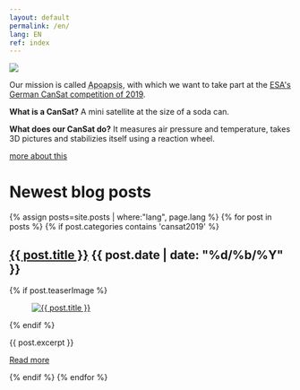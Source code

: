 ```yaml
---
layout: default
permalink: /en/
lang: EN
ref: index
---
```


<div class="page-banner">
  <img src="{{ site.baseurl }}/images/logo-1024x512.png" />
  <div>
    <p>Our mission is called <abbr title="Apoapsis is an astronomical term: It describes the furthest point of an orbit from the central mass.">Apoapsis</abbr>, with which we want to take part at the <a href="https://cansat.de">ESA's German CanSat competition of 2019</a>.</p>
    <p><strong>What is a CanSat?</strong> A mini satellite at the size of a soda can.</p>
    <p><strong>What does our CanSat do?</strong> It measures air pressure and temperature, takes 3D pictures and stabilizies itself using a reaction wheel.</p>
    <p><a href="{{ site.baseurl }}/en/about/" class="read-more">more about this</a></p>
  </div>
</div>

<div>
<h1>Newest blog posts</h1>

{% assign posts=site.posts | where:"lang", page.lang %}
{% for post in posts %}
{% if post.categories contains 'cansat2019' %}
<article class="post clearfix">
  <h2><a href="{{ site.baseurl }}{{ post.url }}">{{ post.title }}</a> <span class="meta">{{ post.date | date: "%d/%b/%Y" }}</span></h2>

  {% if post.teaserImage %}
    <figure class="teaser-image">
      <a href="{{ post.url }}">
        <img src="{{ post.teaserImage }}" alt="{{ post.title }}" />
      </a>
    </figure>
  {% endif %}

  <div class="entry">
    {{ post.excerpt }}
  </div>

  <a href="{{ site.baseurl }}{{ post.url }}" class="read-more">Read more</a>
</article>
{% endif %}
{% endfor %}
</div>
